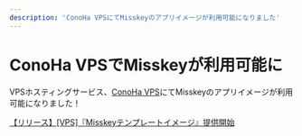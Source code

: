 ```yaml
---
description: 'ConoHa VPSにてMisskeyのアプリイメージが利用可能になりました'
---
```


# ConoHa VPSでMisskeyが利用可能に

VPSホスティングサービス、[ConoHa VPS](https://www.conoha.jp/vps)にてMisskeyのアプリイメージが利用可能になりました！

[【リリース】\[VPS\]『Misskeyテンプレートイメージ』提供開始](https://www.conoha.jp/vps/news/?ap=2015053119)
